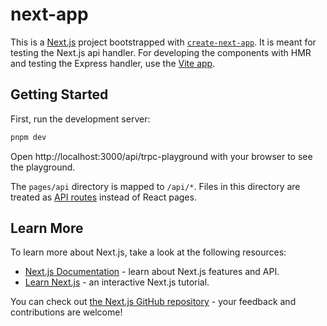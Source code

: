 # next-app

This is a [Next.js](https://nextjs.org/) project bootstrapped with [`create-next-app`](https://github.com/vercel/next.js/tree/canary/packages/create-next-app). It is meant for testing the Next.js api handler. For developing the components with HMR and testing the Express handler, use the [Vite app](https://github.com/sachinraja/trpc-playground/tree/main/apps/vite).

## Getting Started

First, run the development server:

```bash
pnpm dev
```

Open http://localhost:3000/api/trpc-playground with your browser to see the playground.

The `pages/api` directory is mapped to `/api/*`. Files in this directory are treated as [API routes](https://nextjs.org/docs/api-routes/introduction) instead of React pages.

## Learn More

To learn more about Next.js, take a look at the following resources:

- [Next.js Documentation](https://nextjs.org/docs) - learn about Next.js features and API.
- [Learn Next.js](https://nextjs.org/learn) - an interactive Next.js tutorial.

You can check out [the Next.js GitHub repository](https://github.com/vercel/next.js/) - your feedback and contributions are welcome!
